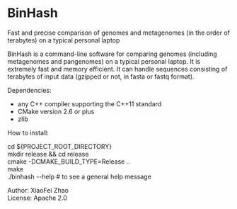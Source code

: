 # BinHash
Fast and precise comparison of genomes and metagenomes (in the order of terabytes) on a typical personal laptop

BinHash is a command-line software for comparing genomes (including metagenomes and pangenomes) on a typical personal laptop. 
It is extremely fast and memory efficient.
It can handle sequences consisting of terabytes of input data (gzipped or not, in fasta or fastq format). 
 
Dependencies:
 - any C++ compiler supporting the C++11 standard
 - CMake version 2.6 or plus
 - zlib 
 
How to install:

cd ${PROJECT_ROOT_DIRECTORY}  
mkdir release && cd release  
cmake -DCMAKE_BUILD_TYPE=Release ..  
make  
./binhash --help # to see a general help message   


Author: XiaoFei Zhao  
License: Apache 2.0
